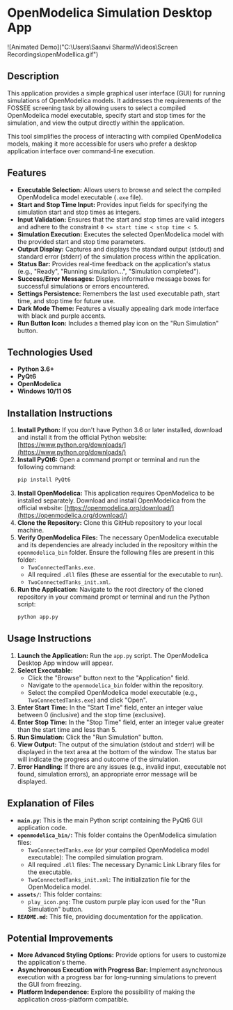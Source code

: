 # OpenModelica Simulation Desktop App

![Animated Demo]("C:\Users\Saanvi Sharma\Videos\Screen Recordings\openModellica.gif")

## Description

This application provides a simple graphical user interface (GUI) for running simulations of OpenModelica models. It addresses the requirements of the FOSSEE screening task by allowing users to select a compiled OpenModelica model executable, specify start and stop times for the simulation, and view the output directly within the application.

This tool simplifies the process of interacting with compiled OpenModelica models, making it more accessible for users who prefer a desktop application interface over command-line execution.

## Features

*   **Executable Selection:** Allows users to browse and select the compiled OpenModelica model executable (`.exe` file).
*   **Start and Stop Time Input:** Provides input fields for specifying the simulation start and stop times as integers.
*   **Input Validation:** Ensures that the start and stop times are valid integers and adhere to the constraint `0 <= start time < stop time < 5`.
*   **Simulation Execution:** Executes the selected OpenModelica model with the provided start and stop time parameters.
*   **Output Display:** Captures and displays the standard output (stdout) and standard error (stderr) of the simulation process within the application.
*   **Status Bar:** Provides real-time feedback on the application's status (e.g., "Ready", "Running simulation...", "Simulation completed").
*   **Success/Error Messages:** Displays informative message boxes for successful simulations or errors encountered.
*   **Settings Persistence:** Remembers the last used executable path, start time, and stop time for future use.
*   **Dark Mode Theme:** Features a visually appealing dark mode interface with black and purple accents.
*   **Run Button Icon:** Includes a themed play icon on the "Run Simulation" button.

## Technologies Used

*   **Python 3.6+**
*   **PyQt6**
*   **OpenModelica**
*   **Windows 10/11 OS**

## Installation Instructions

1. **Install Python:** If you don't have Python 3.6 or later installed, download and install it from the official Python website: [https://www.python.org/downloads/](https://www.python.org/downloads/)
2. **Install PyQt6:** Open a command prompt or terminal and run the following command:
    ```bash
    pip install PyQt6
    ```
3. **Install OpenModelica:** This application requires OpenModelica to be installed separately. Download and install OpenModelica from the official website: [https://openmodelica.org/download/](https://openmodelica.org/download/)
4. **Clone the Repository:** Clone this GitHub repository to your local machine.
5. **Verify OpenModelica Files:** The necessary OpenModelica executable and its dependencies are already included in the repository within the `openmodelica_bin` folder. Ensure the following files are present in this folder:
    *   `TwoConnectedTanks.exe`.
    *   All required `.dll` files (these are essential for the executable to run).
    *   `TwoConnectedTanks_init.xml`.
6. **Run the Application:** Navigate to the root directory of the cloned repository in your command prompt or terminal and run the Python script:
    ```bash
    python app.py
    ```

## Usage Instructions

1. **Launch the Application:** Run the `app.py` script. The OpenModelica Desktop App window will appear.
2. **Select Executable:**
    *   Click the "Browse" button next to the "Application" field.
    *   Navigate to the `openmodelica_bin` folder within the repository.
    *   Select the compiled OpenModelica model executable (e.g., `TwoConnectedTanks.exe`) and click "Open".
3. **Enter Start Time:** In the "Start Time" field, enter an integer value between 0 (inclusive) and the stop time (exclusive).
4. **Enter Stop Time:** In the "Stop Time" field, enter an integer value greater than the start time and less than 5.
5. **Run Simulation:** Click the "Run Simulation" button.
6. **View Output:** The output of the simulation (stdout and stderr) will be displayed in the text area at the bottom of the window. The status bar will indicate the progress and outcome of the simulation.
7. **Error Handling:** If there are any issues (e.g., invalid input, executable not found, simulation errors), an appropriate error message will be displayed.

## Explanation of Files

*   **`main.py`:** This is the main Python script containing the PyQt6 GUI application code.
*   **`openmodelica_bin/`:** This folder contains the OpenModelica simulation files:
    *   `TwoConnectedTanks.exe` (or your compiled OpenModelica model executable): The compiled simulation program.
    *   All required `.dll` files: The necessary Dynamic Link Library files for the executable.
    *   `TwoConnectedTanks_init.xml`: The initialization file for the OpenModelica model.
*   **`assets/`:** This folder contains:
    *   `play_icon.png`: The custom purple play icon used for the "Run Simulation" button.
*   **`README.md`:** This file, providing documentation for the application.

## Potential Improvements

*   **More Advanced Styling Options:** Provide options for users to customize the application's theme.
*   **Asynchronous Execution with Progress Bar:** Implement asynchronous execution with a progress bar for long-running simulations to prevent the GUI from freezing.
*   **Platform Independence:** Explore the possibility of making the application cross-platform compatible.
